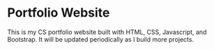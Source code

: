 # Portfolio Website
This is my CS portfolio website built with HTML, CSS, Javascript, and Bootstrap. It will be updated periodically as I build more projects.
